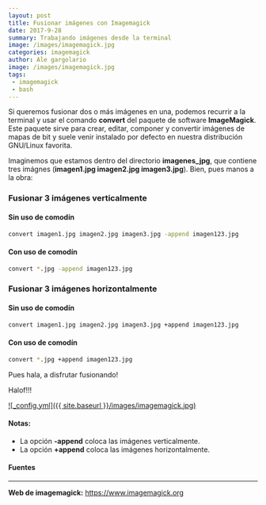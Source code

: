 ```yaml
---
layout: post
title: Fusionar imágenes con Imagemagick
date: 2017-9-28
summary: Trabajando imágenes desde la terminal
image: /images/imagemagick.jpg
categories: imagemagick 
author: Ale gargolario
image: /images/imagemagick.jpg
tags: 
 - imagemagick
 - bash
---
```


Si queremos fusionar dos o más imágenes en una, podemos recurrir a la terminal y usar el comando **convert** del paquete de software
**ImageMagick**. Este paquete sirve para crear, editar, componer y convertir imágenes de mapas de bit y suele venir instalado por 
defecto en nuestra distribución GNU/Linux favorita.

Imaginemos que estamos dentro del directorio **imagenes_jpg**, que contiene tres imágnes (**imagen1.jpg imagen2.jpg imagen3.jpg**). 
Bien, pues manos a la obra:

### Fusionar 3 imágenes verticalmente

#### Sin uso de comodín

```bash
convert imagen1.jpg imagen2.jpg imagen3.jpg -append imagen123.jpg 
```
#### Con uso de comodín

```bash
convert *.jpg -append imagen123.jpg 
```


### Fusionar 3 imágenes horizontalmente

#### Sin uso de comodín

```bash
convert imagen1.jpg imagen2.jpg imagen3.jpg +append imagen123.jpg 
```
#### Con uso de comodín

```bash
convert *.jpg +append imagen123.jpg 
```

Pues hala, a disfrutar fusionando!

Halof!!!


[![_config.yml]({{ site.baseurl }}/images/imagemagick.jpg)](https://www.imagemagick.org)

#### Notas:
+ La opción **-append** coloca las imágenes verticalmente.
+ La opción **+append** coloca las imágenes horizontalmente.

#### Fuentes
*** 

**Web de imagemagick:** <https://www.imagemagick.org>
